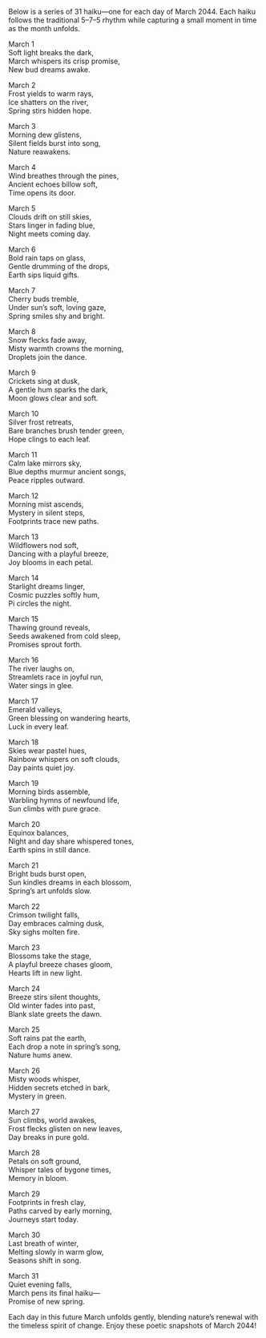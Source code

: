 Below is a series of 31 haiku—one for each day of March 2044. Each haiku follows the traditional 5–7–5 rhythm while capturing a small moment in time as the month unfolds.

March 1  
Soft light breaks the dark,  
March whispers its crisp promise,  
New bud dreams awake.

March 2  
Frost yields to warm rays,  
Ice shatters on the river,  
Spring stirs hidden hope.

March 3  
Morning dew glistens,  
Silent fields burst into song,  
Nature reawakens.

March 4  
Wind breathes through the pines,  
Ancient echoes billow soft,  
Time opens its door.

March 5  
Clouds drift on still skies,  
Stars linger in fading blue,  
Night meets coming day.

March 6  
Bold rain taps on glass,  
Gentle drumming of the drops,  
Earth sips liquid gifts.

March 7  
Cherry buds tremble,  
Under sun’s soft, loving gaze,  
Spring smiles shy and bright.

March 8  
Snow flecks fade away,  
Misty warmth crowns the morning,  
Droplets join the dance.

March 9  
Crickets sing at dusk,  
A gentle hum sparks the dark,  
Moon glows clear and soft.

March 10  
Silver frost retreats,  
Bare branches brush tender green,  
Hope clings to each leaf.

March 11  
Calm lake mirrors sky,  
Blue depths murmur ancient songs,  
Peace ripples outward.

March 12  
Morning mist ascends,  
Mystery in silent steps,  
Footprints trace new paths.

March 13  
Wildflowers nod soft,  
Dancing with a playful breeze,  
Joy blooms in each petal.

March 14  
Starlight dreams linger,  
Cosmic puzzles softly hum,  
Pi circles the night.

March 15  
Thawing ground reveals,  
Seeds awakened from cold sleep,  
Promises sprout forth.

March 16  
The river laughs on,  
Streamlets race in joyful run,  
Water sings in glee.

March 17  
Emerald valleys,  
Green blessing on wandering hearts,  
Luck in every leaf.

March 18  
Skies wear pastel hues,  
Rainbow whispers on soft clouds,  
Day paints quiet joy.

March 19  
Morning birds assemble,  
Warbling hymns of newfound life,  
Sun climbs with pure grace.

March 20  
Equinox balances,  
Night and day share whispered tones,  
Earth spins in still dance.

March 21  
Bright buds burst open,  
Sun kindles dreams in each blossom,  
Spring’s art unfolds slow.

March 22  
Crimson twilight falls,  
Day embraces calming dusk,  
Sky sighs molten fire.

March 23  
Blossoms take the stage,  
A playful breeze chases gloom,  
Hearts lift in new light.

March 24  
Breeze stirs silent thoughts,  
Old winter fades into past,  
Blank slate greets the dawn.

March 25  
Soft rains pat the earth,  
Each drop a note in spring’s song,  
Nature hums anew.

March 26  
Misty woods whisper,  
Hidden secrets etched in bark,  
Mystery in green.

March 27  
Sun climbs, world awakes,  
Frost flecks glisten on new leaves,  
Day breaks in pure gold.

March 28  
Petals on soft ground,  
Whisper tales of bygone times,  
Memory in bloom.

March 29  
Footprints in fresh clay,  
Paths carved by early morning,  
Journeys start today.

March 30  
Last breath of winter,  
Melting slowly in warm glow,  
Seasons shift in song.

March 31  
Quiet evening falls,  
March pens its final haiku—  
Promise of new spring.

Each day in this future March unfolds gently, blending nature’s renewal with the timeless spirit of change. Enjoy these poetic snapshots of March 2044!
